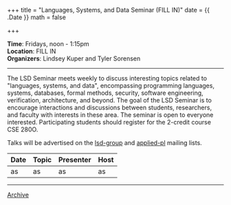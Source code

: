 +++
title = "Languages, Systems, and Data Seminar (FILL IN)"
date = {{ .Date }}
math = false

+++

**Time**: Fridays, noon - 1:15pm <br/>
**Location**: FILL IN <br/>
**Organizers**: Lindsey Kuper and Tyler Sorensen<br />

---

The LSD Seminar meets weekly to discuss interesting topics related to "languages, systems, and data", encompassing programming languages, systems, databases, formal methods, security, software engineering, verification, architecture, and beyond. The goal of the LSD Seminar is to encourage interactions and discussions between students, researchers, and faculty with interests in these area. The seminar is open to everyone interested.  Participating students should register for the 2-credit course CSE 280O.

Talks will be advertised on the [lsd-group](https://groups.google.com/a/ucsc.edu/g/lsd-group/members) and [applied-pl](https://groups.google.com/g/applied-pl) mailing lists.


| Date            | Topic       | Presenter | Host |
|-----------------|-------------|-----------|------|
| as | as | as | as |

---

[Archive](../)
